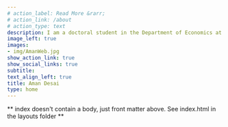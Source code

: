 ```yaml
---
# action_label: Read More &rarr;
# action_link: /about
# action_type: text
description: I am a doctoral student in the Department of Economics at the Graduate Center, CUNY. My    research interests are  at the intersection of income      inequality, intergenerational income mobility,    and their public policy implications. I am    also interested in financial modeling using advanced statistical  and machine learning techniques. In my spare time, I like to read non-fiction, watch cricket, and soccer games.
image_left: true
images:
- img/AmanWeb.jpg
show_action_link: true
show_social_links: true
subtitle:
text_align_left: true
title: Aman Desai
type: home
---
```


** index doesn't contain a body, just front matter above.
See index.html in the layouts folder **
